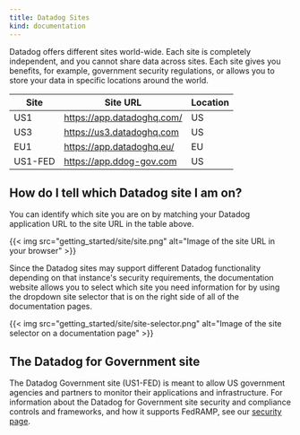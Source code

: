 ```yaml
---
title: Datadog Sites
kind: documentation
---
```


Datadog offers different sites world-wide. Each site is completely independent, and you cannot share data across sites. Each site gives you benefits, for example, government security regulations, or allows you to store your data in specific locations around the world.

| Site    | Site URL                   | Location |
|---------|----------------------------|----------|
| US1     | https://app.datadoghq.com/ | US       |
| US3     | https://us3.datadoghq.com  | US       |
| EU1     | https://app.datadoghq.eu/  | EU       |
| US1-FED | https://app.ddog-gov.com   | US       |

## How do I tell which Datadog site I am on?

You can identify which site you are on by matching your Datadog application URL to the site URL in the table above.

{{< img src="getting_started/site/site.png" alt="Image of the site URL in your browser"  >}}

Since the Datadog sites may support different Datadog functionality depending on that instance's security requirements, the documentation website allows you to select which site you need information for by using the dropdown site selector that is on the right side of all of the documentation pages.

{{< img src="getting_started/site/site-selector.png" alt="Image of the site selector on a documentation page"  >}}

## The Datadog for Government site

The Datadog Government site (US1-FED) is meant to allow US government agencies and partners to monitor their applications and infrastructure. For information about the Datadog for Government site security and compliance controls and frameworks, and how it supports FedRAMP, see our [security page][1].

[1]: https://www.datadoghq.com/security/
